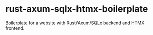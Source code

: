 # rust-axum-sqlx-htmx-boilerplate

Boilerplate for a website with Rust/Axum/SQLx backend and HTMX frontend.
